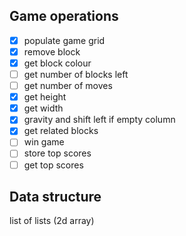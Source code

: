 ## Game operations

  * [x] populate game grid
  * [x] remove block
  * [x] get block colour
  * [ ] get number of blocks left
  * [ ] get number of moves
  * [x] get height
  * [x] get width
  * [x] gravity and shift left if empty column
  * [x] get related blocks
  * [ ] win game
  * [ ] store top scores
  * [ ] get top scores

## Data structure

list of lists (2d array)
